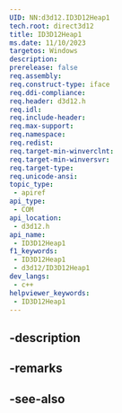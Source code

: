 ```yaml
---
UID: NN:d3d12.ID3D12Heap1
tech.root: direct3d12
title: ID3D12Heap1
ms.date: 11/10/2023
targetos: Windows
description: 
prerelease: false
req.assembly: 
req.construct-type: iface
req.ddi-compliance: 
req.header: d3d12.h
req.idl: 
req.include-header: 
req.max-support: 
req.namespace: 
req.redist: 
req.target-min-winverclnt: 
req.target-min-winversvr: 
req.target-type: 
req.unicode-ansi: 
topic_type:
 - apiref
api_type:
 - COM
api_location:
 - d3d12.h
api_name:
 - ID3D12Heap1
f1_keywords:
 - ID3D12Heap1
 - d3d12/ID3D12Heap1
dev_langs:
 - c++
helpviewer_keywords:
 - ID3D12Heap1
---
```


## -description

## -remarks

## -see-also

